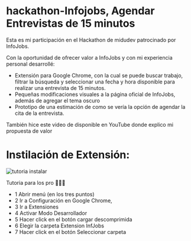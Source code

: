 # hackathon-Infojobs, Agendar Entrevistas de 15 minutos
Esta es mi participación en el Hackathon de midudev patrocinado por InfoJobs.

Con la oportunidad de ofrecer valor a InfoJobs y con mi experiencia personal desarrollé:

- Extensión para Google Chrome, con la cual se puede buscar trabajo, filtrar la búsqueda y seleccionar una fecha y hora disponible para realizar una entrevista de 15 minutos.
- Pequeñas modificaciones visuales a la página oficial de InfoJobs, además de agregar el tema oscuro
- Prototipo de una estimación de como se vería la opción de agendar la cita de la entrevista.

También hice este video de disponible en YouTube donde explico mi propuesta de valor 


# Instilación de Extensión:
![tutoria instalar](https://github.com/eliasbest07/hackathon-Infojobs/assets/26911843/e08fcede-a70b-4d70-9d2d-b63b18577a45)

Tutoria para los pro 💪🏻😎
- 1 Abrir menú (en los tres puntos)
- 2 Ir a Configuración en Google Chrome,
- 3 Ir a Extensiones
- 4 Activar Modo Desarrollador
- 5 Hacer click en el botón cargar descomprimida
- 6 Elegir la carpeta Extension InfJobs
- 7 Hacer click en el botón Seleccionar carpeta 
